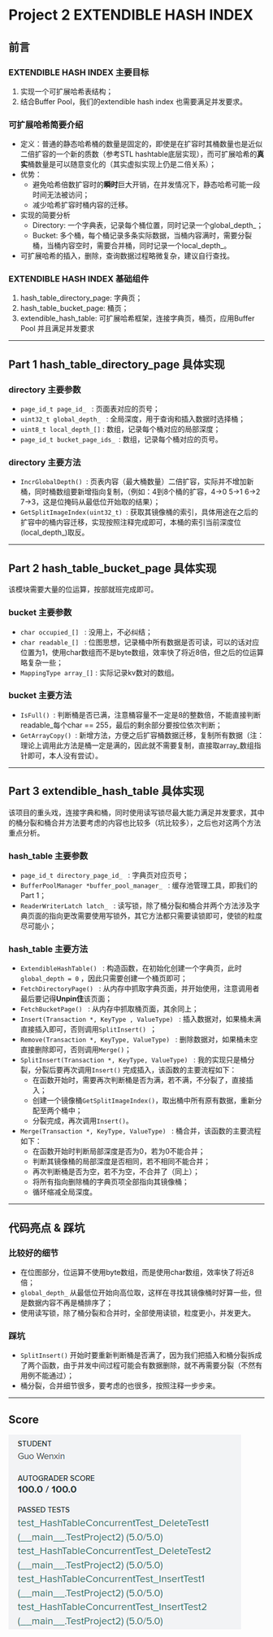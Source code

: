 # Project 2 EXTENDIBLE HASH INDEX
## 前言
### EXTENDIBLE HASH INDEX 主要目标
1.  实现一个可扩展哈希表结构；
2. 结合Buffer Pool，我们的extendible hash index 也需要满足并发要求。

### 可扩展哈希简要介绍
* 定义：普通的静态哈希桶的数量是固定的，即使是在扩容时其桶数量也是近似二倍扩容的一个新的质数（参考STL hashtable底层实现），而可扩展哈希的**真实**桶数量是可以随意变化的（其实虚拟实现上仍是二倍关系）；
* 优势：
	- 避免哈希倍数扩容时的**瞬时**巨大开销，在并发情况下，静态哈希可能一段时间无法被访问；
	- 减少哈希扩容时桶内容的迁移。
* 实现的简要分析
	* Directory: 一个字典表，记录每个桶位置，同时记录一个global_depth_；
	* Bucket: 多个桶，每个桶记录多条实际数据，当桶内容满时，需要分裂桶，当桶内容空时，需要合并桶，同时记录一个local_depth_。
* 可扩展哈希的插入，删除，查询数据过程略微复杂，建议自行查找。

### EXTENDIBLE HASH INDEX 基础组件
1. hash_table_directory_page: 字典页；
2. hash_table_bucket_page: 桶页；
3. extendible_hash_table: 可扩展哈希框架，连接字典页，桶页，应用Buffer Pool 并且满足并发要求

---
## Part 1 hash_table_directory_page 具体实现
### directory 主要参数
* ```page_id_t page_id_ ``` : 页面表对应的页号；
* ```uint32_t global_depth_ ``` : 全局深度，用于查询和插入数据时选择桶；
* ```uint8_t local_depth_[]``` : 数组，记录每个桶对应的局部深度；
* ```page_id_t bucket_page_ids_ ```: 数组，记录每个桶对应的页号。

### directory 主要方法
- ```IncrGlobalDepth() ```: 页表内容（最大桶数量）二倍扩容，实际并不增加新桶，同时桶数组要新增指向复制，（例如：4到8个桶的扩容，4->0 5->1 6->2 7->3，这是位掩码从最低位开始取的结果）；
- ```GetSplitImageIndex(uint32_t) ```: 获取其镜像桶的索引，具体用途在之后的扩容中的桶内容迁移，实现按照注释完成即可，本桶的索引当前深度位(local_depth_)取反。

---
## Part 2 hash_table_bucket_page 具体实现
该模块需要大量的位运算，按部就班完成即可。

### bucket 主要参数
* ```char occupied_[] ``` : 没用上，不必纠结；
* ```char readable_[] ``` : 位图思想，记录桶中所有数据是否可读，可以的话对应位置为1，使用char数组而不是byte数组，效率快了将近8倍，但之后的位运算略复杂一些；
* ```MappingType array_[]``` : 实际记录kv数对的数组。

### bucket 主要方法
- ```IsFull() ```: 判断桶是否已满，注意桶容量不一定是8的整数倍，不能直接判断readable_每个char == 255，最后的剩余部分要按位依次判断；
- ```GetArrayCopy() ```: 新增方法，方便之后扩容桶数据迁移，复制所有数据（注：理论上调用此方法是桶一定是满的，因此就不需要复制，直接取array_数组指针即可，本人没有尝试）。

---
## Part 3 extendible_hash_table 具体实现
该项目的重头戏，连接字典和桶，同时使用读写锁尽最大能力满足并发要求，其中的桶分裂和桶合并方法要考虑的内容也比较多（坑比较多），之后也对这两个方法重点分析。

### hash_table 主要参数
* ```page_id_t directory_page_id_ ``` : 字典页对应页号；
* ```BufferPoolManager *buffer_pool_manager_ ``` : 缓存池管理工具，即我们的Part 1；
* ```ReaderWriterLatch latch_ ``` : 读写锁，除了桶分裂和桶合并两个方法涉及字典页面的指向更改需要使用写锁外，其它方法都只需要读锁即可，使锁的粒度尽可能小；

### hash_table 主要方法
* ```ExtendibleHashTable() ``` : 构造函数，在初始化创建一个字典页，此时```global_depth = 0``` ，因此只需要创建一个桶页即可；
* ```FetchDirectoryPage() ``` : 从内存中抓取字典页面，并开始使用，注意调用者最后要记得**Unpin住**该页面；
* ```FetchBucketPage() ``` : 从内存中抓取桶页面，其余同上；
* ```Insert(Transaction *, KeyType , ValueType) ``` : 插入数据对，如果桶未满直接插入即可，否则调用```SplitInsert() ```；
* ```Remove(Transaction *, KeyType, ValueType) ``` : 删除数据对，如果桶未空直接删除即可，否则调用```Merge()```；
* ```SplitInsert(Transaction *, KeyType, ValueType) ``` : 我的实现只是桶分裂，分裂后要再次调用```Insert()``` 完成插入，该函数的主要流程如下：
	* 在函数开始时，需要再次判断桶是否为满，若不满，不分裂了，直接插入；
	* 创建一个镜像桶```GetSplitImageIndex()```，取出桶中所有原有数据，重新分配至两个桶中；
	* 分裂完成，再次调用```Insert()```。
* ```Merge(Transaction *, KeyType, ValueType) ``` : 桶合并，该函数的主要流程如下：
	* 在函数开始时判断局部深度是否为0，若为0不能合并；
	* 判断其镜像桶的局部深度是否相同，若不相同不能合并；
	* 再次判断桶是否为空，若不为空，不合并了（同上）；
	* 将所有指向删除桶的字典页项全部指向其镜像桶；
	* 循环缩减全局深度。

---
## 代码亮点 & 踩坑
### 比较好的细节
* 在位图部分，位运算不使用byte数组，而是使用char数组，效率快了将近8倍；
* ```global_depth_``` 从最低位开始向高位取，这样在寻找其镜像桶时好算一些，但是数据内容不再是桶排序了；
* 使用读写锁，除了桶分裂和合并时，全部使用读锁，粒度更小，并发更大。

### 踩坑
* ```SplitInsert()``` 开始时要重新判断桶是否满了，因为我们把插入和桶分裂拆成了两个函数，由于并发中间过程可能会有数据删除，就不再需要分裂（不然有用例不能通过）；
* 桶分裂，合并细节很多，要考虑的也很多，按照注释一步步来。

---
## Score
![project 2 score.png](./project_2_score.png)
